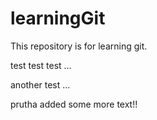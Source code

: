 # learningGit
This repository is for learning git.

test test test ...

another test ...


prutha added some more text!!
